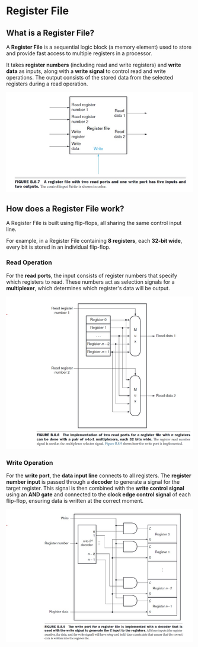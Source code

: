 # Register File

## What is a Register File?

A **Register File** is a sequential logic block (a memory element) used to store and provide fast access to multiple registers in a processor. 

It takes **register numbers** (including read and write registers) and **write data** as inputs, along with a **write signal** to control read and write operations. The output consists of the stored data from the selected registers during a read operation.

![Register File](./Assets/Images/RegisterFile.jpg)

## How does a Register File work?

A Register File is built using flip-flops, all sharing the same control input line.

For example, in a Register File containing **8 registers**, each **32-bit wide**, every bit is stored in an individual flip-flop.

### Read Operation

For the **read ports**, the input consists of register numbers that specify which registers to read. These numbers act as selection signals for a **multiplexer**, which determines which register's data will be output.

![Register file read port implementation](./Assets/Images/RegisterFileReadPort.jpg)

### Write Operation

For the **write port**, the **data input line** connects to all registers. The **register number input** is passed through a **decoder** to generate a signal for the target register. This signal is then combined with the **write control signal** using an **AND gate** and connected to the **clock edge control signal** of each flip-flop, ensuring data is written at the correct moment.

![Register file write port implementation](./Assets/Images/RegisterFileWritePort.jpg)
